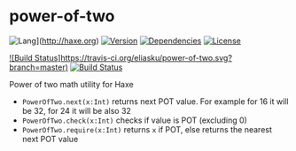 # power-of-two

![Lang](https://img.shields.io/badge/language-haxe-orange.svg)](http://haxe.org)
[![Version](https://img.shields.io/badge/version-v0.0.1-green.svg)](https://github.com/eliasku/power-of-two)
[![Dependencies](https://img.shields.io/badge/dependencies-none-green.svg)](https://github.com/eliasku/power-of-two/blob/master/haxelib.json)
[![License](https://img.shields.io/badge/license-MIT-blue.svg)](http://opensource.org/licenses/MIT)

[![Build Status]https://travis-ci.org/eliasku/power-of-two.svg?branch=master)](https://travis-ci.org/eliasku/power-of-two)
[![Build Status](https://ci.appveyor.com/api/projects/status/u2tykboeoab0jw6q?svg=true)](https://ci.appveyor.com/project/eliasku/power-of-two)

Power of two math utility for Haxe

- `PowerOfTwo.next(x:Int)` returns next POT value. For example for 16 it will be 32, for 24 it will be also 32
- `PowerOfTwo.check(x:Int)` checks if value is POT (excluding 0)
- `PowerOfTwo.require(x:Int)` returns `x` if POT, else returns the nearest next POT value
